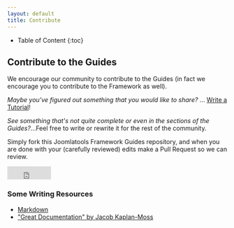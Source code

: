 ```yaml
---
layout: default
title: Contribute
---
```


* Table of Content
{:toc}

## Contribute to the Guides

We encourage our community to contribute to the Guides (in fact we encourage you to contribute to the Framework as well).

_Maybe you've figured out something that you would like to share?_ ... [Write a Tutorial](contribute/write-a-tutorial.html)!

_See something that's not quite complete or even in the sections of the Guides?_...Feel free to write or rewrite it for the rest of the community.

Simply fork this Joomlatools Framework Guides repository, and when you are done with your (carefully reviewed) edits make a Pull Request so we can review.
<iframe src="http://ghbtns.com/github-btn.html?user=nooku&repo=guides.nooku.org&type=fork&size=large"
    height="30"
    width="100"
    frameborder="0"
    scrolling="0"
    style="width:100px; height: 30px;"
    allowTransparency="true"></iframe>

### Some Writing Resources

* [Markdown](http://daringfireball.net/projects/markdown/syntax)
* ["Great Documentation" by Jacob Kaplan-Moss](http://jacobian.org/writing/great-documentation/)

